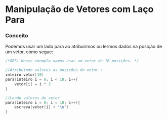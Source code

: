 # Manipulação de Vetores com Laço Para

### Conceito
Podemos usar um lado para ao atribuirmos ou lermos dados na posição de um vetor, como segue:
```c
/*OBS: Neste exemplo vamos usar um vetor de 10 posições. */

//Atribuindo valores as posições do vetor :
inteiro vetor[10]
para(inteiro i = 0; i < 10; i++{
	vetor[i] = i * 2
}

//Lendo valores do vetor
para(inteiro i = 0; i < 10; i++){
	escreva(vetor[i] + "\n")
}
```
<br/>

